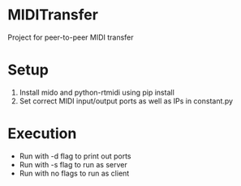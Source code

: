 # MIDITransfer
Project for peer-to-peer MIDI transfer

# Setup
1. Install mido and python-rtmidi using pip install  
2. Set correct MIDI input/output ports as well as IPs in constant.py  

# Execution
- Run with -d flag to print out ports
- Run with -s flag to run as server
- Run with no flags to run as client
